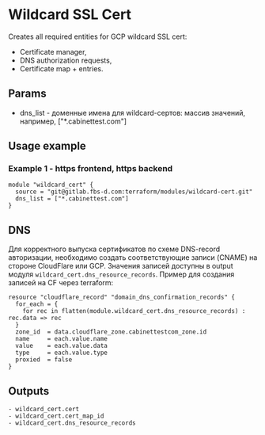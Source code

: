 # Wildcard SSL Cert
Creates all required entities for GCP wildcard SSL cert:
- Certificate manager,
- DNS authorization requests,
- Certificate map + entries.

## Params
- dns_list - доменные имена для wildcard-сертов: массив значений, например, ["*.cabinettest.com"]

## Usage example
### Example 1 - https frontend, https backend
```
module "wildcard_cert" {
  source = "git@gitlab.fbs-d.com:terraform/modules/wildcard-cert.git"
  dns_list = ["*.cabinettest.com"]
}
```

## DNS
Для корректного выпуска сертификатов по схеме DNS-record авторизации, необходимо создать соответствующие записи (CNAME) на стороне CloudFlare или GCP. Значения записей доступны в output модуля `wildcard_cert.dns_resource_records`. Пример для создания записей на CF через terraform:
```
resource "cloudflare_record" "domain_dns_confirmation_records" {
  for_each = {
    for rec in flatten(module.wildcard_cert.dns_resource_records) : rec.data => rec
  }
  zone_id  = data.cloudflare_zone.cabinettestcom_zone.id
  name     = each.value.name
  value    = each.value.data
  type     = each.value.type
  proxied  = false
}
```

## Outputs
```
- wildcard_cert.cert
- wildcard_cert.cert_map_id
- wildcard_cert.dns_resource_records
```
